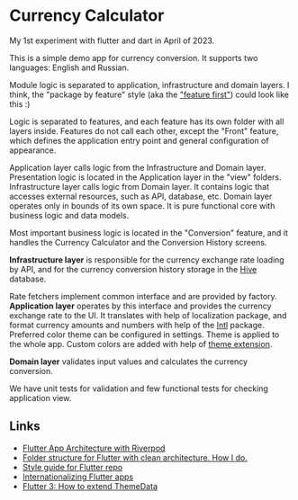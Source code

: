 # Currency Calculator

My 1st experiment with flutter and dart in April of 2023.

This is a simple demo app for currency conversion. It supports two languages: English and Russian.

Module logic is separated to application, infrastructure and domain layers. 
I think, the "package by feature" style (aka the ["feature first"](https://codewithandrea.com/articles/flutter-project-structure/)) could look like this :)   

Logic is separated to features, and each feature has its own folder with all layers inside.
Features do not call each other, except the "Front" feature, which defines the application entry point and general configuration of appearance.

Application layer calls logic from the Infrastructure and Domain layer. Presentation logic is located in the Application layer in the "view" folders.
Infrastructure layer calls logic from Domain layer. It contains logic that accesses external resources, such as API, database, etc.
Domain layer operates only in bounds of its own space. It is pure functional core with business logic and data models.

Most important business logic is located in the "Conversion" feature,
and it handles the Currency Calculator and the Conversion History screens.

**Infrastructure layer** is responsible for the currency exchange rate loading by API, 
and for the currency conversion history storage in the [Hive](https://docs.hivedb.dev/) database.

Rate fetchers implement common interface and are provided by factory.
**Application layer** operates by this interface and provides the currency exchange rate to the UI.
It translates with help of localization package, and format currency amounts and numbers with help of the [Intl](https://pub.dev/packages/intl) package.  
Preferred color theme can be configured in settings. Theme is applied to the whole app.
Custom colors are added with help of [theme extension](https://api.flutter.dev/flutter/material/ThemeExtension-class.html).

**Domain layer** validates input values and calculates the currency conversion.

We have unit tests for validation and few functional tests for checking application view.

## Links

* [Flutter App Architecture with Riverpod](https://codewithandrea.com/articles/flutter-app-architecture-riverpod-introduction/)
* [Folder structure for Flutter with clean architecture. How I do.](https://felipeemidio.medium.com/folder-structure-for-flutter-with-clean-architecture-how-i-do-bbe29225774f)
* [Style guide for Flutter repo](https://github.com/flutter/flutter/wiki/Style-guide-for-Flutter-repo)
* [Internationalizing Flutter apps](https://docs.flutter.dev/development/accessibility-and-localization/internationalization)
* [Flutter 3: How to extend ThemeData](https://medium.com/geekculture/flutter-3-how-to-extend-themedata-56b8923bf1aa)
